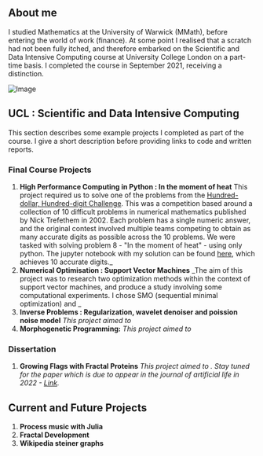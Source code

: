## About me

I studied Mathematics at the University of Warwick (MMath), before entering the world of work (finance). At some point I realised that a scratch had not been fully itched, and therefore embarked on the Scientific and Data Intensive Computing course at University College London on a part-time basis. I completed the course in September 2021, receiving a distinction. 

![Image](src)

##  UCL : Scientific and Data Intensive Computing

This section describes some example projects I completed as part of the course. I give a short description before providing links to code and written reports. 

###  Final Course Projects

1. __High Performance Computing in Python : In the moment of heat__
This project required us to solve one of the problems from the [Hundred-dollar, Hundred-digit Challenge](https://en.wikipedia.org/wiki/Hundred-dollar,_Hundred-digit_Challenge_problems). This was a competition based around a collection of 10 difficult problems in numerical mathematics published by Nick Trefethem in 2002. Each problem has a single numeric answer, and the original contest involved multiple teams competing to obtain as many accurate digits as possible across the 10 problems. We were tasked with solving problem 8 - "In the moment of heat" - using only python. The jupyter notebook with my solution can be found [here](), which achieves 10 accurate digits._
2. __Numerical Optimisation : Support Vector Machines__
_The aim of this project was to research two optimization methods within the context of support vector machines, and produce a study involving some computational experiments. I chose SMO (sequential minimal optimization) and  _ 
3. __Inverse Problems : Regularization, wavelet denoiser and poission noise model__
_This project aimed to_
4. __Morphogenetic Programming:__
_This project aimed to_

### Dissertation

1. __Growing Flags with Fractal Proteins__
_This project aimed to . Stay tuned for the paper which is due to appear in the journal of artificial life in 2022 - [Link](url)._  

## Current and Future Projects

1. __Process music with Julia__
2. __Fractal Development__ 
3. __Wikipedia steiner graphs__
